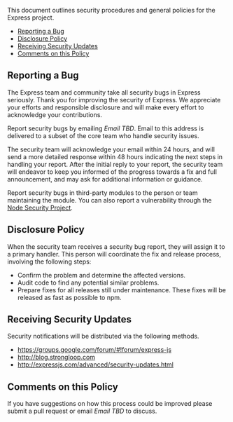 This document outlines security procedures and general policies for the Express project.

- [Reporting a Bug](#reporting-a-bug)
- [Disclosure Policy](#disclosure-policy)
- [Receiving Security Updates](#receiving-security-updates)
- [Comments on this Policy](#comments-on-this-policy)

## Reporting a Bug

The Express team and community take all security bugs in Express seriously.  Thank you for improving the 
security of Express. We appreciate your efforts and responsible disclosure and will make every effort to 
acknowledge your contributions.

Report security bugs by emailing _Email TBD_.   Email to this address is delivered to a subset of the core 
team who handle security issues.

The security team will acknowledge your email within 24 hours, and will send a more detailed response within 
48 hours indicating the next steps in handling your report.
After the initial reply to your report, the security team will endeavor to keep you informed of the progress 
towards a fix and full announcement, and may ask for additional information or guidance.  

Report security bugs in third-party modules to the person or team maintaining the module.
You can also report a vulnerability through the [Node Security Project](https://nodesecurity.io/report).

## Disclosure Policy

When the security team receives a security bug report, they will assign it to a primary handler. This person 
will coordinate the fix and release process, involving the following steps:

- Confirm the problem and determine the affected versions.
- Audit code to find any potential similar problems.
- Prepare fixes for all releases still under maintenance. These fixes will be released as fast as possible to npm.

## Receiving Security Updates

Security notifications will be distributed via the following methods.

- https://groups.google.com/forum/#!forum/express-js
- http://blog.strongloop.com
- http://expressjs.com/advanced/security-updates.html
 
## Comments on this Policy

If you have suggestions on how this process could be improved please submit a pull request or email _Email TBD_ 
to discuss.
